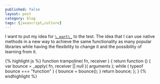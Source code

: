 ```yaml
---
published: false
layout: post
category: blog
tags: [javascript,culture]
---
```



I want to put my idea for [`\_part\_`](https://github.com/AutoSponge/_part_) to the test.
The idea that I can use native methods in a new way to achieve
the same functionality as many popular libraries while having the flexibility to change it and the possibility
of learning from it.

{% highlight js %}
function trampoline( fn, receiver ) {
    return function () {
      var bounce = _apply( fn, receiver || null )( arguments );
      while ( typeof bounce === "function" ) {
          bounce = bounce();
      }
      return bounce;
    };
}
{% endhighlight %}